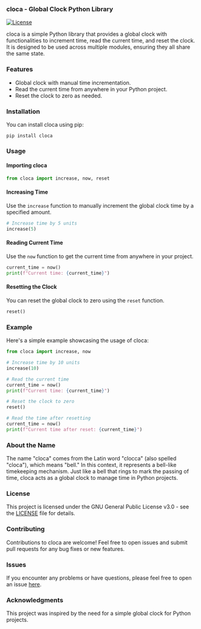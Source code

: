### cloca - Global Clock Python Library

[![License](https://img.shields.io/badge/license-GPL%203.0-blue.svg)](https://www.gnu.org/licenses/gpl-3.0.en.html)

cloca is a simple Python library that provides a global clock with functionalities to increment time, read the current time, and reset the clock. It is designed to be used across multiple modules, ensuring they all share the same state.

### Features

- Global clock with manual time incrementation.
- Read the current time from anywhere in your Python project.
- Reset the clock to zero as needed.

### Installation

You can install cloca using pip:

```
pip install cloca
```

### Usage

#### Importing cloca

```python
from cloca import increase, now, reset
```

#### Increasing Time

Use the `increase` function to manually increment the global clock time by a specified amount.

```python
# Increase time by 5 units
increase(5)
```

#### Reading Current Time

Use the `now` function to get the current time from anywhere in your project.

```python
current_time = now()
print(f"Current time: {current_time}")
```

#### Resetting the Clock

You can reset the global clock to zero using the `reset` function.

```python
reset()
```

### Example

Here's a simple example showcasing the usage of cloca:

```python
from cloca import increase, now

# Increase time by 10 units
increase(10)

# Read the current time
current_time = now()
print(f"Current time: {current_time}")

# Reset the clock to zero
reset()

# Read the time after resetting
current_time = now()
print(f"Current time after reset: {current_time}")
```

### About the Name

The name "cloca" comes from the Latin word "clocca" (also spelled "cloca"), which means "bell." In this context, it represents a bell-like timekeeping mechanism. Just like a bell that rings to mark the passing of time, cloca acts as a global clock to manage time in Python projects.

### License

This project is licensed under the GNU General Public License v3.0 - see the [LICENSE](LICENSE) file for details.

### Contributing

Contributions to cloca are welcome! Feel free to open issues and submit pull requests for any bug fixes or new features.

### Issues

If you encounter any problems or have questions, please feel free to open an issue [here](https://github.com/ahmad-siavashi/cloca/issues).

### Acknowledgments

This project was inspired by the need for a simple global clock for Python projects.
